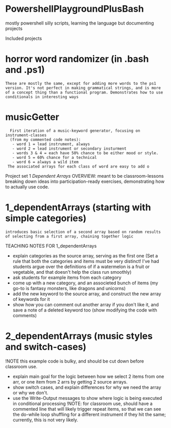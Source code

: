 # PowershellPlaygroundPlusBash
mostly powershell silly scripts, learning the language but documenting projects

Included projects
# horror word randomizer (in .bash and .ps1) <br/>
    These are mostly the same, except for adding more words to the ps1 version. It's not perfect in making grammatical strings, and is more of a concept thing than a functional program. Demonstrates how to use conditionals in interesting ways
# musicGetter <br/>
      First iteration of a music-keyword generator, focusing on instrument-classes
      (from my commented code notes):
       - word 1 = lead instrument, always
       - word 2 = lead instrument or secondary insturment
       - words 3 & 4 = each have 50% chance to be either mood or style.
       - word 5 = 60% chance for a technical
       - word 6 = always a wild item
     The associated arrays for each class of word are easy to add o 

Project set 1 *Dependent Arrays*
OVERVIEW: meant to be classroom-lessons breaking down ideas into participation-ready exercises, demonstrating how to actually use code.
#  1_dependentArrays (starting with simple categories) <br/>
    introduces basic selection of a second array based on random results of selecting from a first array, chaining together logic
TEACHING NOTES FOR 1_dependentArrays
  -  explain categories as the source array, serving as the first one
(Set a rule that both the categories and items must be very distinct! I've had students argue over the definitions of if a watermelon is a fruit or vegetable, and that doesn't help the class run smoothly)
  -  ask students for example items from each category
  -  come up with a new category, and an associeted bunch of items (my go-to is fantasy monsters, like dragons and unicorns)
  -  add the new keyword to the source array, and construct the new array of keywords for it
  -  show how you can comment out another array if you don't like it, and save a note of a deleted keyword too (show modifying the code with comments)

#  2_dependentArrays (music styles and switch-cases) <br/>
  !NOTE this example code is bulky, and should be cut down before classroom use.
  -  explain main goal for the logic between how we select 2 items from one arr, or one item from 2 arrs by getting 2 source arrays.
  -  show switch cases, and explain differences for why we need the array or why we don't.
  -  use the Write-Output messages to show where logic is being executed in conditional processing
 !NOTE: for classroom use, should have a commented line that will likely trigger repeat items, so that we can see the do-while loop shuffling for a different instrument if they hit the same; currently, this is not very likely.
